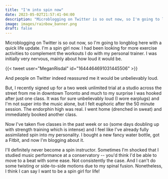 ```yaml
---
title: "I'm into spin now"
date: 2023-05-02T21:57:41-04:00
description: "Microblogging on Twitter is so out now, so I'm going to longblog here with a quick life update. I'm a spin girl now."
image: images/rainbow_banner.png
draft: false
---
```


Microblogging on Twitter is so out now, so I'm going to longblog here with a quick life update. I'm a spin girl now. I had been looking for more exercise activities to complement the workouts I do with my personal trainer. I was initially very nervous, mainly about how loud it would be.

{{< tweet user="MeganRisdal" id="1644464691031445506" >}}

And people on Twitter indeed reassured me it would be unbelievably loud.

But, I recently signed up for a two week unlimited trial at a studio across the street from me in downtown Toronto and much to my surprise I was hooked after just one class. It was for sure unbelievably loud (I wore earplugs) and I'm not super into the music alone, but I felt euphoric after the 50 minute session. The endorphin high was real. I went home (drenched in sweat) and immediately booked another class.

Now I've taken five classes in the past week or so (some days doubling up with strength training which is intense) and I feel like I've already fully assimilated spin into my personality. I bought a new fancy water bottle, got a Fitbit, and now I'm blogging about it.

I'll definitely never become a spin instructor. Sometimes I'm shocked that I studied music performance at a conservatory -- you'd think I'd be able to move to a beat with some ease. Not consistently the case. And I can't do some twisting or side-to-side motions due to my spinal fusion. Nonetheless, I think I can say I want to be a spin girl for life!